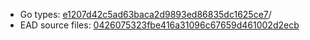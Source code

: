 * Go types: [e1207d42c5ad63baca2d9893ed86835dc1625ce7](https://github.com/NYULibraries/dlts-finding-aids-ead-go-packages/commit/e1207d42c5ad63baca2d9893ed86835dc1625ce7)/
* EAD source files: [0426075323fbe416a31096c67659d461002d2ecb](https://github.com/NYULibraries/dlts-finding-aids-ead-sample-set-1/commit/0426075323fbe416a31096c67659d461002d2ecb)

